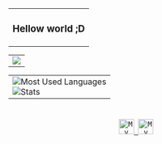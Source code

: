 <div align="center">
    <table>
        <tr>
            <td>
                <h3>Hellow world ;D</h3>
            </td>
        </tr>
    </table>
    <table>
        <tr>
            <td>
                <img src="https://lanyard.tompc.live/api/888817795490521128?bg=transparent&waveColor=DD6387&waveSpotifyColor=DD6387&gradient=DD6387-DD6387&imgFit=cover">
            </td>
        </tr>
    </table>
    <table>
        <tr>
      <td>
        <img
          src="https://github-readme-stats.vercel.app/api/top-langs/?username=andreiixe&layout=compact&theme=transparent&text_color=cdd6f4&hide_border=true&icon_color=cba6f7&title_color=94e2d5&langs_count=8"
          alt="Most Used Languages"
        />
        <br />
        <img
          src="https://github-readme-stats.vercel.app/api?username=andreiixe&show_icons=true&theme=transparent&text_color=cdd6f4&icon_color=cba6f7&title_color=94e2d5&hide_border=true&rank_icon=percentile"
          alt="Stats"
        />
      </td>
    </tr>
    <tr>
    </table>
    <h1></h1>
    <kbd>
        <a href="https://open.spotify.com/user/afpreqbwe7wv0ylx6n0zejom6">
            <img
                src="https://img.shields.io/badge/Profile-1db954?logo=spotify&logoColor=white&style=for-the-badge"
                alt="My Spotify Profile"
                height="30"/>
        </a>
    </kbd>
        <kbd>
        <a href="https://www.instagram.com/xiaoshi._andrx">
            <img
                src="https://img.shields.io/badge/Instagram-E4405F?style=for-the-badge&logo=instagram&logoColor=white"
                alt="My Instagram Profile"
                height="30"/>
        </a>
    </kbd>
</div>